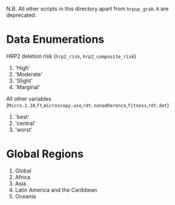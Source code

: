 N.B. All other scripts in this directory apart from `hrpup_grab.R` are deprecated.


# Data Enumerations
HRP2 deletion risk (`hrp2_risk`, `hrp2_composite_risk`)
1. 'High'
2. 'Moderate'
3. 'Slight'
4. 'Marginal'

All other variables (`Micro.2.10`,`ft`,`microscopy.use`,`rdt.nonadherence`,`fitness`,`rdt.det`)
1. 'best'
2. 'central'
3. 'worst'

# Global Regions
1. Global
2. Africa
3. Asia
4. Latin America and the Caribbean
5. Oceania